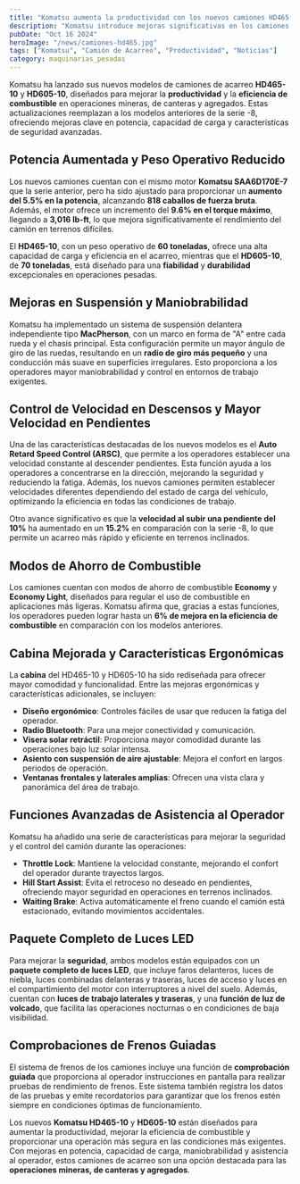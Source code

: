 ```yaml
---
title: "Komatsu aumenta la productividad con los nuevos camiones HD465-10 y HD605-10"
description: "Komatsu introduce mejoras significativas en los camiones de acarreo HD465-10 y HD605-10, enfocadas en aumentar la productividad, eficiencia de combustible y seguridad para operaciones mineras, de canteras y agregados"
pubDate: "Oct 16 2024"
heroImage: "/news/camiones-hd465.jpg"
tags: ["Komatsu", "Camión de Acarreo", "Productividad", "Noticias"]
category: maquinarias_pesadas
---
```


Komatsu ha lanzado sus nuevos modelos de camiones de acarreo **HD465-10** y **HD605-10**, diseñados para mejorar la **productividad** y la **eficiencia de combustible** en operaciones mineras, de canteras y agregados. Estas actualizaciones reemplazan a los modelos anteriores de la serie -8, ofreciendo mejoras clave en potencia, capacidad de carga y características de seguridad avanzadas.

## Potencia Aumentada y Peso Operativo Reducido

Los nuevos camiones cuentan con el mismo motor **Komatsu SAA6D170E-7** que la serie anterior, pero ha sido ajustado para proporcionar un **aumento del 5.5% en la potencia**, alcanzando **818 caballos de fuerza bruta**. Además, el motor ofrece un incremento del **9.6% en el torque máximo**, llegando a **3,016 lb-ft**, lo que mejora significativamente el rendimiento del camión en terrenos difíciles.

El **HD465-10**, con un peso operativo de **60 toneladas**, ofrece una alta capacidad de carga y eficiencia en el acarreo, mientras que el **HD605-10**, de **70 toneladas**, está diseñado para una **fiabilidad** y **durabilidad** excepcionales en operaciones pesadas.

## Mejoras en Suspensión y Maniobrabilidad

Komatsu ha implementado un sistema de suspensión delantera independiente tipo **MacPherson**, con un marco en forma de "A" entre cada rueda y el chasis principal. Esta configuración permite un mayor ángulo de giro de las ruedas, resultando en un **radio de giro más pequeño** y una conducción más suave en superficies irregulares. Esto proporciona a los operadores mayor maniobrabilidad y control en entornos de trabajo exigentes.

## Control de Velocidad en Descensos y Mayor Velocidad en Pendientes

Una de las características destacadas de los nuevos modelos es el **Auto Retard Speed Control (ARSC)**, que permite a los operadores establecer una velocidad constante al descender pendientes. Esta función ayuda a los operadores a concentrarse en la dirección, mejorando la seguridad y reduciendo la fatiga. Además, los nuevos camiones permiten establecer velocidades diferentes dependiendo del estado de carga del vehículo, optimizando la eficiencia en todas las condiciones de trabajo.

Otro avance significativo es que la **velocidad al subir una pendiente del 10%** ha aumentado en un **15.2%** en comparación con la serie -8, lo que permite un acarreo más rápido y eficiente en terrenos inclinados.

## Modos de Ahorro de Combustible

Los camiones cuentan con modos de ahorro de combustible **Economy** y **Economy Light**, diseñados para regular el uso de combustible en aplicaciones más ligeras. Komatsu afirma que, gracias a estas funciones, los operadores pueden lograr hasta un **6% de mejora en la eficiencia de combustible** en comparación con los modelos anteriores.

## Cabina Mejorada y Características Ergonómicas

La **cabina** del HD465-10 y HD605-10 ha sido rediseñada para ofrecer mayor comodidad y funcionalidad. Entre las mejoras ergonómicas y características adicionales, se incluyen:

- **Diseño ergonómico**: Controles fáciles de usar que reducen la fatiga del operador.
- **Radio Bluetooth**: Para una mejor conectividad y comunicación.
- **Visera solar retráctil**: Proporciona mayor comodidad durante las operaciones bajo luz solar intensa.
- **Asiento con suspensión de aire ajustable**: Mejora el confort en largos periodos de operación.
- **Ventanas frontales y laterales amplias**: Ofrecen una vista clara y panorámica del área de trabajo.

## Funciones Avanzadas de Asistencia al Operador

Komatsu ha añadido una serie de características para mejorar la seguridad y el control del camión durante las operaciones:

- **Throttle Lock**: Mantiene la velocidad constante, mejorando el confort del operador durante trayectos largos.
- **Hill Start Assist**: Evita el retroceso no deseado en pendientes, ofreciendo mayor seguridad en operaciones en terrenos inclinados.
- **Waiting Brake**: Activa automáticamente el freno cuando el camión está estacionado, evitando movimientos accidentales.

## Paquete Completo de Luces LED

Para mejorar la **seguridad**, ambos modelos están equipados con un **paquete completo de luces LED**, que incluye faros delanteros, luces de niebla, luces combinadas delanteras y traseras, luces de acceso y luces en el compartimiento del motor con interruptores a nivel del suelo. Además, cuentan con **luces de trabajo laterales y traseras**, y una **función de luz de volcado**, que facilita las operaciones nocturnas o en condiciones de baja visibilidad.

## Comprobaciones de Frenos Guiadas

El sistema de frenos de los camiones incluye una función de **comprobación guiada** que proporciona al operador instrucciones en pantalla para realizar pruebas de rendimiento de frenos. Este sistema también registra los datos de las pruebas y emite recordatorios para garantizar que los frenos estén siempre en condiciones óptimas de funcionamiento.

Los nuevos **Komatsu HD465-10** y **HD605-10** están diseñados para aumentar la productividad, mejorar la eficiencia de combustible y proporcionar una operación más segura en las condiciones más exigentes. Con mejoras en potencia, capacidad de carga, maniobrabilidad y asistencia al operador, estos camiones de acarreo son una opción destacada para las **operaciones mineras, de canteras y agregados**.

